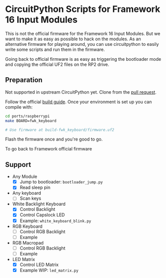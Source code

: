 # CircuitPython Scripts for Framework 16 Input Modules

This is not the official firmware for the Framework 16 Input Modules.
But we want to make it as easy as possible to hack on the modules. As an alternative firmware for playing around, you can use circuitpython to easily write some scripts and run them in the firmware.

Going back to official firmware is as easy as triggering the bootloader mode and copying the official UF2 files on the RP2 drive.

## Preparation

Not supported in upstream CircuitPython yet.
Clone from the [pull request](https://github.com/adafruit/circuitpython/pull/8233).

Follow the official [build guide](https://learn.adafruit.com/building-circuitpython).
Once your environment is set up you can compile with:

```sh
cd ports/raspberrypi
make BOARD=fwk_keyboard

# Use firmware at build-fwk_keyboard/firmware.uf2
```

Flash the firmware once and you're good to go.

To go back to Framework official firmware

## Support

- Any Module
  - [x] Jump to bootloader: `bootloader_jump.py`
  - [x] Read sleep pin
- Any keyboard
  - [ ] Scan keys
- White Backlight Keyboard
  - [x] Control Backlight
  - [x] Control Capslock LED
  - [x] Example: `white_keyboard_blink.py`
- RGB Keyboard
  - [ ] Control RGB Backlight
  - [ ] Example
- RGB Macropad
  - [ ] Control RGB Backlight
  - [ ] Example
- LED Matrix
  - [x] Control LED Matrix
  - [x] Example WIP: `led_matrix.py`
